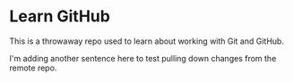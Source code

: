 # Learn GitHub

This is a throwaway repo used to learn about working with Git and GitHub.

I'm adding another sentence here to test pulling down changes from the remote repo.
